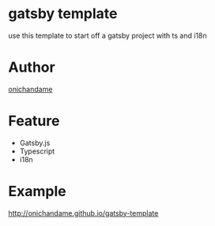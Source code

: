 # gatsby template

use this template to start off a gatsby project with ts and i18n

# Author

[onichandame](https://github.com/onichandame)

# Feature

- Gatsby.js
- Typescript
- i18n

# Example

<http://onichandame.github.io/gatsby-template>
